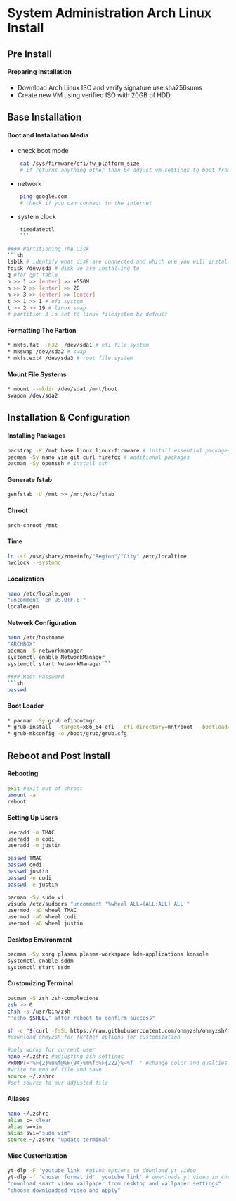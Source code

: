# System Administration Arch Linux Install
## Pre Install
#### Preparing Installation
* Download Arch Linux ISO and verify signature use sha256sums
* Create new VM using verified ISO with 20GB of HDD


## Base Installation
#### Boot and Installation Media 
* check boot mode
```sh
	cat /sys/firmware/efi/fw_platform_size 
	# if returns anything other than 64 adjust vm settings to boot from efi
```
* network
```sh
	ping google.com 
	# check if you can connect to the internet
```
* system clock
```sh
	timedatectl
	```

#### Partitioning The Disk
```sh
lsblk # identify what disk are connected and which one you will install on
fdisk /dev/sda # disk we are installing to
g #for gpt table
n >> 1 >> [enter] >> +550M
n >> 2 >> [enter] >> 2G
n >> 3 >> [enter] >> [enter]
t >> 1 >> 1 # efi system
t >> 2 >> 19 # linux swap 
# partition 3 is set to linux filesystem by default
```

#### Formatting The Partion
```sh
* mkfs.fat  -F32  /dev/sda1 # efi file system
* mkswap /dev/sda2 # swap
* mkfs.ext4 /dev/sda3 # root file system
```

#### Mount File Systems
```sh mount /dev/sda3 /mnt
* mount --mkdir /dev/sda1 /mnt/boot
swapon /dev/sda2
```


## Installation & Configuration
#### Installing Packages
```sh
pacstrap -K /mnt base linux linux-firmware # install essential packages
pacman -Sy nano vim git curl firefox # additional packages
pacman -Sy openssh # install ssh
```

#### Generate fstab
```sh
genfstab -U /mnt >> /mnt/etc/fstab
```
#### Chroot
```sh
arch-chroot /mnt
```

#### Time
```sh
ln -sf /usr/share/zoneinfo/"Region"/"City" /etc/localtime
hwclock --systohc
```

#### Localization
```sh
nano /etc/locale.gen  
"uncomment 'en_US.UTF-8'"
locale-gen
```

#### Network Configuration
```sh
nano /etc/hostname 
"ARCHBOX"
pacman -S networkmanager
systemctl enable NetworkManager
systemctl start NetworkManager```

#### Root Password
```sh
passwd
```

#### Boot Loader
```sh
* pacman -Sy grub efibootmgr
* grub-install --target=x86_64-efi --efi-directory=mnt/boot --bootloader-id=GRUB
* grub-mkconfig -o /boot/grub/grub.cfg
```

## Reboot and Post Install
#### Rebooting
```sh
exit #exit out of chroot
umount -a
reboot
```

#### Setting Up Users
```sh
useradd -m TMAC
useradd -m codi
useradd -m justin
```

```sh
passwd TMAC
passwd codi
passwd justin
passwd -e codi
passwd -e justin
```

```sh
pacman -Sy sudo vi
visudo /etc/sudoers "uncomment '%wheel ALL=(ALL:ALL) ALL'"
usermod -aG wheel TMAC
usermod -aG wheel codi
usermod -aG wheel justin
```
#### Desktop Environment
```sh
pacman -Sy xorg plasma plasma-workspace kde-applications konsole
systemctl enable sddm 
systemctl start ssdm
```

#### Customizing Terminal
```sh
pacman -S zsh zsh-completions
zsh >> 0
chsh -s /usr/bin/zsh 
"'echo $SHELL' after reboot to confirm success"
```

```sh
sh -c "$(curl -fsSL https://raw.githubusercontent.com/ohmyzsh/ohmyzsh/master/tools/install.sh)" 
#download ohmyzsh for further options for customization
```

```sh
#only works for current user
nano ~/.zshrc #adjusting zsh settings
PROMPT='%F{2}%n%f@%F{94}%m%f:%F{222}%~%f  ' #change color and qualties 
#write to end of file and save
source ~/.zshrc 
#set source to our adjusted file
```

#### Aliases
```sh
nano ~/.zshrc
alias c='clear'
alias v=vim
alias svi="sudo vim"
source ~/.zshrc "update terminal"
```

#### Misc Customization
```sh
yt-dlp -F 'youtube link' #gives options to download yt video
yt-dlp -f 'chosen format id' 'youtube link' # downloads yt video in chosne format
"download smart video wallpaper from desktop and wallpaper settings"
"choose downloadded video and apply"
```